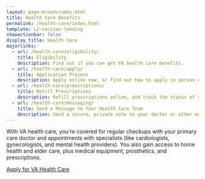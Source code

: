 ```yaml
---
layout: page-breadcrumbs.html
title: Health Care Benefits
permalink: /health-care/index.html
template: L2-section-landing
showactionbar: false
display_title: Health Care
majorlinks:
  - url: /health-care/eligibility/
    title: Eligibility
    description: Find out if you can get VA health care benefits.
  - url: /health-care/apply/
    title: Application Process
    description: Apply online now, or find out how to apply in person or by phone or mail.
  - url: /health-care/prescriptions/
    title: Refill Prescriptions
    description: Refill prescriptions online, and track the status of your refills.
  - url: /health-care/messaging/
    title: Send a Message to Your Health Care Team
    description: Send a secure, private note to your doctor or other members of your VA health care team.
---
```


<div class="va-introtext">

With VA health care, you're covered for regular checkups with your primary care doctor and appointments with specialists (like cardiologists, gynecologists, and mental health providers). You also gain access to home health and elder care, plus medical equipment, prosthetics, and prescriptions.

</div>

<a class="usa-button-primary va-button-primary" href="/health-care/apply/application/introduction">Apply for VA Health Care</a>
